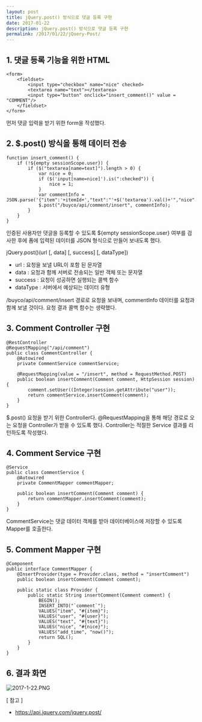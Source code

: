 ```yaml
---
layout: post
title: jQuery.post() 방식으로 댓글 등록 구현
date: 2017-01-22
description: jQuery.post() 방식으로 댓글 등록 구현
permalink: /2017/01/22/jQuery-Post/
---
```

## 1. 댓글 등록 기능을 위한 HTML

``` 
<form>
    <fieldset>
        <input type="checkbox" name="nice" checked>
        <textarea name="text"></textarea>
        <input type="button" onclick="insert_comment()" value = "COMMENT"/>
    </fieldset>
</form>
```
먼저 댓글 입력을 받기 위한 form을 작성했다.

## 2. $.post() 방식을 통해 데이터 전송

``` 
function insert_comment() {
    if (!${empty sessionScope.user}) {
        if ($("textarea[name=text]").length > 0) {
            var nice = 0;
            if ($('input[name=nice]').is(":checked")) {
                nice = 1;
            }
            var commentInfo = JSON.parse('{"item":'+itemId+',"text":"'+$('textarea').val()+'","nice":'+nice+'}');
            $.post("/buyco/api/comment/insert", commentInfo);
        }
    }
}
```
인증된 사용자만 댓글을 등록할 수 있도록 ${empty sessionScope.user} 여부를 검사한 후에 폼에 입력된 데이터를 JSON 형식으로 만들어 보내도록 했다.

jQuery.post()(url [, data] [, success] [, dataType])

* url : 요청을 보낼 URL이 포함 된 문자열
* data : 요청과 함께 서버로 전송되는 일반 객체 또는 문자열
* success : 요청이 성공하면 실행되는 콜백 함수
* dataType : 서버에서 예상되는 데이터 유형

/buyco/api/comment/insert 경로로 요청을 보내며,
commentInfo 데이터를 요청과 함께 보낼 것이다.
요청 결과 콜백 함수는 생략했다.

## 3. Comment Controller 구현

``` 
@RestController
@RequestMapping("/api/comment")
public class CommentController {
    @Autowired
    private CommentService commentService;
    
    @RequestMapping(value = "/insert", method = RequestMethod.POST)
    public boolean insertComment(Comment comment, HttpSession session) {
        comment.setUser((Integer)session.getAttribute("user"));
        return commentService.insertComment(comment);
    }
}
```
$.post() 요청을 받기 위한 Controller다. @RequestMapping을 통해 해당 경로로 오는 요청을 Controller가 받을 수 있도록 했다.
Controller는 적절한 Service 결과를 리턴하도록 작성했다.

## 4. Comment Service 구현

``` 
@Service
public class CommentService {
    @Autowired
    private CommentMapper commentMapper;
    
    public boolean insertComment(Comment comment) {
        return commentMapper.insertComment(comment);
    }
}
```
CommentService는 댓글 데이터 객체를 받아 데이터베이스에 저장할 수 있도록 Mapper를 호출한다.

## 5. Comment Mapper 구현

``` 
@Component
public interface CommentMapper {
    @InsertProvider(type = Provider.class, method = "insertComment")
    public boolean insertComment(Comment comment);
    
    public static class Provider {
        public static String insertComment(Comment comment) {
            BEGIN();
            INSERT_INTO("`comment`");
            VALUES("item", "#{item}");
            VALUES("user", "#{user}");
            VALUES("text", "#{text}");
            VALUES("nice", "#{nice}");
            VALUES("add_time", "now()");
            return SQL();
        }
    }
}
```

## 6. 결과 화면
![2017-1-22.PNG](https://raw.githubusercontent.com/wisesun93/wisesun93.github.io/master/_posts/images/2017-1-22.PNG)

[ 참고 ]

* <https://api.jquery.com/jquery.post/>
